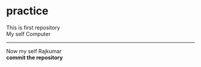 # practice
This is first repository
<br>
My self Computer
<hr>
Now my self Rajkumar
<br>
<b> commit the repository</b>
<br>
